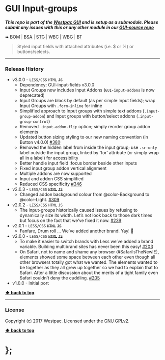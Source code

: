 GUI Input-groups
================

***This repo is part of the [Westpac GUI](http://gel.westpacgroup.com.au/GUI/) and is setup as a submodule. Please submit any issues with this or any other
module in our [GUI-source repo](https://github.com/WestpacCXTeam/GUI-source/issues)***

➠
[BOM](http://westpaccxteam.github.io/GUI-input-groups/tests/BOM/) |
[BSA](http://westpaccxteam.github.io/GUI-input-groups/tests/BSA/) |
[STG](http://westpaccxteam.github.io/GUI-input-groups/tests/STG/) |
[WBC](http://westpaccxteam.github.io/GUI-input-groups/tests/WBC/) |
[WBG](http://westpaccxteam.github.io/GUI-input-groups/tests/WBG/) |
[BT](http://westpaccxteam.github.io/GUI-input-groups/tests/BT/)

> Styled input fields with attached attributes (i.e. $ or %) or buttons/selects.

----------------------------------------------------------------------------------------------------------------------------------------------------------------


### Release History

* v3.0.0 - `LESS/CSS` `HTML` ~~`JS`~~
  * Dependency: GUI-input-fields v3.0.0
  * Input Groups now includes Input Addons (`GUI-input-addons` is now deprecated)
  * Input Groups are block by default (as per simple Input fields); wrap Input Groups with `.form-inline` for inline
  * Simplified approach to Input groups with simple text addons (`.input-group-addon`) and Input groups with button/select addons (`.input-group-control`)
  * Removed `.input-addon-flip` option; simply reorder group addon elements
  * Updated button sizing styling to our new naming convention (in Button v4.0.0)
    [#380](https://github.com/WestpacCXTeam/GUI-source/issues/380)
  * Removed the hidden label from inside the input group; use `.sr-only` label outside the input group, linked by 'for' attribute (or simply wrap all in a label) for accessibility
  * Better handle input field :focus border beside other inputs
  * Fixed input group addon vertical alignment
  * Multiple addons are now supported
  * Input and addon CSS simplified
  * Reduced CSS specificity
    [#346](https://github.com/WestpacCXTeam/GUI-source/issues/346)
* v2.0.3 - `LESS/CSS` ~~`HTML`~~ ~~`JS`~~
  * Changed addon background colour from @color-Background to @color-Light.
    [#309](https://github.com/WestpacCXTeam/GUI-source/issues/309)
* v2.0.2 - `LESS/CSS` ~~`HTML`~~ ~~`JS`~~
  * The input-groups historically caused issues by refusing to dynamically size its width. Let’s not look back to those dark times but focus on the fact that
    we’ve fixed it now.
    [#239](https://github.com/WestpacCXTeam/GUI-source/issues/239)
* v2.0.1 - `LESS/CSS` ~~`HTML`~~ ~~`JS`~~
  * Fanfare, Drum roll … We’ve added another brand. Yay! :clap:
* v2.0.0 - `LESS/CSS` ~~`HTML`~~ ~~`JS`~~
  * To make it easier to switch brands with Less we’ve added a brand variable. Building multibrand sites has never been this easy!
    [#203](https://github.com/WestpacCXTeam/GUI-source/issues/203)
  * On Safari, not to name and shame any browser (#SafariIsTheNewIE), elements showed some space between each other even though all other browsers totally got
    what we wanted. The elements wanted to be together as they all grew up together so we had to explain that to Safari. After a little discussion about
    the merits of a tight family even Safari couldn’t deny the cuddling.
    [#205](https://github.com/WestpacCXTeam/GUI-source/issues/205)
* v1.0.0 - Initial port

**[⬆ back to top](#content)**


----------------------------------------------------------------------------------------------------------------------------------------------------------------


### License

Copyright (c) 2017 Westpac. Licensed under the [GNU GPLv2](https://raw.githubusercontent.com/WestpacCXTeam/GUI-input-groups/master/LICENSE).

**[⬆ back to top](#content)**

# };